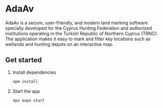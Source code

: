 # AdaAv

AdaAv is a secure, user-friendly, and modern land marking software specially developed for the Cyprus Hunting Federation and authorized institutions operating in the Turkish Republic of Northern Cyprus (TRNC).
The application makes it easy to mark and filter key locations such as wetlands and hunting depots on an interactive map.

## Get started

1. Install dependencies

   ```bash
   npm install
   ```

2. Start the app

   ```bash
   npx expo start
   ```
